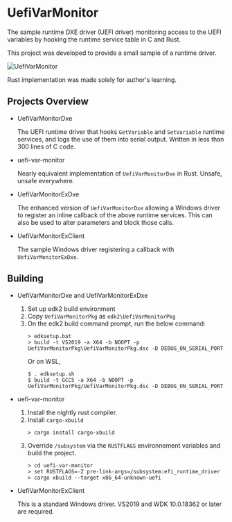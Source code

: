 UefiVarMonitor
===============

The sample runtime DXE driver (UEFI driver) monitoring access to the UEFI variables by hooking the runtime service table in C and Rust.

This project was developed to provide a small sample of a runtime driver.

![UefiVarMonitor](Resources/UefiVarMonitor.png)

Rust implementation was made solely for author's learning.

Projects Overview
------------------

* UefiVarMonitorDxe

    The UEFI runtime driver that hooks `GetVariable` and `SetVariable` runtime services, and logs the use of them into serial output. Written in less than 300 lines of C code.

* uefi-var-monitor

    Nearly equivalent implementation of `UefiVarMonitorDxe` in Rust. Unsafe, unsafe everywhere.

* UefiVarMonitorExDxe

    The enhanced version of `UefiVarMonitorDxe` allowing a Windows driver to register an inline callback of the above runtime services. This can also be used to alter parameters and block those calls.

* UefiVarMonitorExClient

    The sample Windows driver registering a callback with `UefiVarMonitorExDxe`.

Building
---------

* UefiVarMonitorDxe and UefiVarMonitorExDxe

    1. Set up edk2 build environment
    2. Copy `UefiVarMonitorPkg` as `edk2\UefiVarMonitorPkg`
    3. On the edk2 build command prompt, run the below command:
        ```
        > edksetup.bat
        > build -t VS2019 -a X64 -b NOOPT -p UefiVarMonitorPkg\UefiVarMonitorPkg.dsc -D DEBUG_ON_SERIAL_PORT
        ```
       Or on WSL,
        ```
        $ . edksetup.sh
        $ build -t GCC5 -a X64 -b NOOPT -p UefiVarMonitorPkg/UefiVarMonitorPkg.dsc -D DEBUG_ON_SERIAL_PORT
        ```

* uefi-var-monitor

    1. Install the nightly rust compiler.
    2. Install `cargo-xbuild`
        ```
        > cargo install cargo-xbuild
        ```
    3. Override `/subsystem` via the `RUSTFLAGS` environnement variables and build the project.
        ```
        > cd uefi-var-monitor
        > set RUSTFLAGS=-Z pre-link-args=/subsystem:efi_runtime_driver
        > cargo xbuild --target x86_64-unknown-uefi
        ```

* UefiVarMonitorExClient

    This is a standard Windows driver. VS2019 and WDK 10.0.18362 or later are required.
